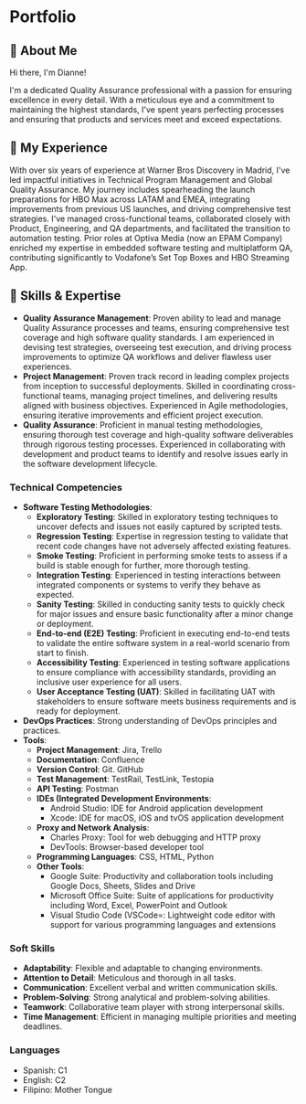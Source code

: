 # Portfolio

## 👋 About Me

Hi there, I'm Dianne! 

I'm a dedicated Quality Assurance professional with a passion for ensuring excellence in every detail. With a meticulous eye and a commitment to maintaining the highest standards, I've spent years perfecting processes and ensuring that products and services meet and exceed expectations.

## 💼 My Experience

With over six years of experience at Warner Bros Discovery in Madrid, I've led impactful initiatives in Technical Program Management and Global Quality Assurance. My journey includes spearheading the launch preparations for HBO Max across LATAM and EMEA, integrating improvements from previous US launches, and driving comprehensive test strategies. I've managed cross-functional teams, collaborated closely with Product, Engineering, and QA departments, and facilitated the transition to automation testing. Prior roles at Optiva Media (now an EPAM Company) enriched my expertise in embedded software testing and multiplatform QA, contributing significantly to Vodafone’s Set Top Boxes and HBO Streaming App.

## 🔧 Skills & Expertise

- **Quality Assurance Management**: Proven ability to lead and manage Quality Assurance processes and teams, ensuring comprehensive test coverage and high software quality standards. I am experienced in devising test strategies, overseeing test execution, and driving process improvements to optimize QA workflows and deliver flawless user experiences.
- **Project Management**: Proven track record in leading complex projects from inception to successful deployments. Skilled in coordinating cross-functional teams, managing project timelines, and delivering results aligned with business objectives. Experienced in Agile methodologies, ensuring iterative improvements and efficient project execution.
- **Quality Assurance**: Proficient in manual testing methodologies, ensuring thorough test coverage and high-quality software deliverables through rigorous testing processes. Experienced in collaborating with development and product teams to identify and resolve issues early in the software development lifecycle.

### Technical Competencies

- **Software Testing Methodologies**:
  - **Exploratory Testing**: Skilled in exploratory testing techniques to uncover defects and issues not easily captured by scripted tests.
  - **Regression Testing**: Expertise in regression testing to validate that recent code changes have not adversely affected existing features.
  - **Smoke Testing**: Proficient in performing smoke tests to assess if a build is stable enough for further, more thorough testing.
  - **Integration Testing**: Experienced in testing interactions between integrated components or systems to verify they behave as expected.
  - **Sanity Testing**: Skilled in conducting sanity tests to quickly check for major issues and ensure basic functionality after a minor change or deployment.
  - **End-to-end (E2E) Testing**: Proficient in executing end-to-end tests to validate the entire software system in a real-world scenario from start to finish.
  - **Accessibility Testing**: Experienced in testing software applications to ensure compliance with accessibility standards, providing an inclusive user experience for all users.
  - **User Acceptance Testing (UAT)**: Skilled in facilitating UAT with stakeholders to ensure software meets business requirements and is ready for deployment.
- **DevOps Practices**: Strong understanding of DevOps principles and practices.
- **Tools**:
  - **Project Management**: Jira, Trello
  - **Documentation**: Confluence
  - **Version Control**: Git. GitHub
  - **Test Management**: TestRail, TestLink, Testopia
  - **API Testing**: Postman
  - **IDEs (Integrated Development Environments**:
    - Android Studio: IDE for Android application development
    - Xcode: IDE for macOS, iOS and tvOS application development
  - **Proxy and Network Analysis**:
    - Charles Proxy: Tool for web debugging and HTTP proxy
    - DevTools: Browser-based developer tool
  - **Programming Languages**: CSS, HTML, Python
  - **Other Tools**:
    - Google Suite: Productivity and collaboration tools including Google Docs, Sheets, Slides and Drive
    - Microsoft Office Suite: Suite of applications for productivity including Word, Excel, PowerPoint and Outlook
    - Visual Studio Code (VSCode=: Lightweight code editor with support for various programming languages and extensions

### Soft Skills
- **Adaptability**: Flexible and adaptable to changing environments.
- **Attention to Detail**: Meticulous and thorough in all tasks.
- **Communication**: Excellent verbal and written communication skills.
- **Problem-Solving**: Strong analytical and problem-solving abilities.
- **Teamwork**: Collaborative team player with strong interpersonal skills.
- **Time Management**: Efficient in managing multiple priorities and meeting deadlines.

### Languages
- Spanish: C1
- English: C2
- Filipino: Mother Tongue




